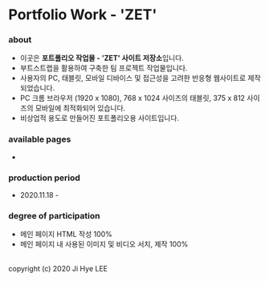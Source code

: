 # Portfolio Work - 'ZET'

### about
- 이곳은 **포트폴리오 작업물 - 'ZET' 사이트 저장소**입니다.
- 부트스트랩을 활용하여 구축한 팀 프로젝트 작업물입니다.
- 사용자의 PC, 태블릿, 모바일 디바이스 및 접근성을 고려한 반응형 웹사이트로 제작되었습니다.
- PC 크롬 브라우저 (1920 x 1080), 768 x 1024 사이즈의 태블릿, 375 x 812 사이즈의 모바일에 최적화되어 있습니다.
- 비상업적 용도로 만들어진 포트폴리오용 사이트입니다.

### available pages
- 

### production period
- 2020.11.18 - 

### degree of participation
- 메인 페이지 HTML 작성 100%
- 메인 페이지 내 사용된 이미지 및 비디오 서치, 제작 100%

<br>
copyright (c) 2020 Ji Hye LEE
